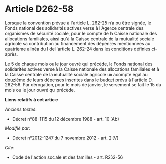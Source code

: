 # Article D262-58

Lorsque la convention prévue à l'article L. 262-25 n'a pu être signée, le Fonds national des solidarités actives verse à
l'Agence centrale des organismes de sécurité sociale, pour le compte de la Caisse nationale des allocations familiales, ainsi
qu'à la Caisse centrale de la mutualité sociale agricole sa contribution au financement des dépenses mentionnées au quatrième
alinéa du I de l'article L. 262-24 dans les conditions définies ci-après. 

Le 5 de chaque mois ou le jour ouvré qui précède, le Fonds national des solidarités actives verse à la Caisse nationale des
allocations familiales et à la Caisse centrale de la mutualité sociale agricole un acompte égal au douzième de leurs dépenses
inscrites dans le budget prévu à l'article D. 262-56. Par dérogation, pour le mois de janvier, le versement se fait le 15 du
mois ou le jour ouvré qui précède.

**Liens relatifs à cet article**

_Anciens textes_:

  - Décret n°88-1115 du 12 décembre 1988 - art. 10 (Ab)

_Modifié par_:

  - Décret n°2012-1247 du 7 novembre 2012 - art. 2 (V)

_Cite_:

  - Code de l'action sociale et des familles - art. R262-56
